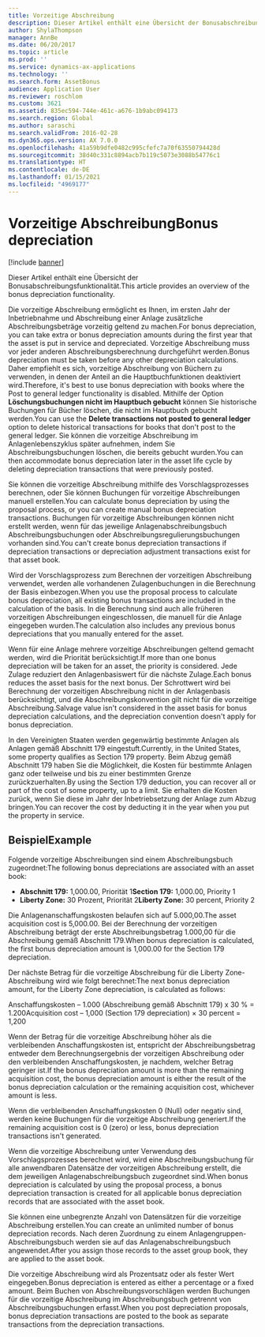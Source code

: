 ```yaml
---
title: Vorzeitige Abschreibung
description: Dieser Artikel enthält eine Übersicht der Bonusabschreibungsfunktionalität.
author: ShylaThompson
manager: AnnBe
ms.date: 06/20/2017
ms.topic: article
ms.prod: ''
ms.service: dynamics-ax-applications
ms.technology: ''
ms.search.form: AssetBonus
audience: Application User
ms.reviewer: roschlom
ms.custom: 3621
ms.assetid: 835ec594-744e-461c-a676-1b9abc094173
ms.search.region: Global
ms.author: saraschi
ms.search.validFrom: 2016-02-28
ms.dyn365.ops.version: AX 7.0.0
ms.openlocfilehash: 41a59b9dfe0482c995cfefc7a70f63550794428d
ms.sourcegitcommit: 38d40c331c8894acb7b119c5073e3088b54776c1
ms.translationtype: HT
ms.contentlocale: de-DE
ms.lasthandoff: 01/15/2021
ms.locfileid: "4969177"
---
```

# <a name="bonus-depreciation"></a><span data-ttu-id="fc65f-103">Vorzeitige Abschreibung</span><span class="sxs-lookup"><span data-stu-id="fc65f-103">Bonus depreciation</span></span>

[!include [banner](../includes/banner.md)]

<span data-ttu-id="fc65f-104">Dieser Artikel enthält eine Übersicht der Bonusabschreibungsfunktionalität.</span><span class="sxs-lookup"><span data-stu-id="fc65f-104">This article provides an overview of the bonus depreciation functionality.</span></span>

<span data-ttu-id="fc65f-105">Die vorzeitige Abschreibung ermöglicht es Ihnen, im ersten Jahr der Inbetriebnahme und Abschreibung einer Anlage zusätzliche Abschreibungsbeträge vorzeitig geltend zu machen.</span><span class="sxs-lookup"><span data-stu-id="fc65f-105">For bonus depreciation, you can take extra or bonus depreciation amounts during the first year that the asset is put in service and depreciated.</span></span> <span data-ttu-id="fc65f-106">Vorzeitige Abschreibung muss vor jeder anderen Abschreibungsberechnung durchgeführt werden.</span><span class="sxs-lookup"><span data-stu-id="fc65f-106">Bonus depreciation must be taken before any other depreciation calculations.</span></span> <span data-ttu-id="fc65f-107">Daher empfiehlt es sich, vorzeitige Abschreibung von Büchern zu verwenden, in denen der Anteil an die Hauptbuchfunktionen deaktiviert wird.</span><span class="sxs-lookup"><span data-stu-id="fc65f-107">Therefore, it's best to use bonus depreciation with books where the Post to general ledger functionality is disabled.</span></span> <span data-ttu-id="fc65f-108">Mithilfe der Option **Löschungsbuchungen nicht im Hauptbuch gebucht** können Sie historische Buchungen für Bücher löschen, die nicht im Hauptbuch gebucht werden.</span><span class="sxs-lookup"><span data-stu-id="fc65f-108">You can use the **Delete transactions not posted to general ledger** option to delete historical transactions for books that don't post to the general ledger.</span></span> <span data-ttu-id="fc65f-109">Sie können die vorzeitige Abschreibung im Anlagenlebenszyklus später aufnehmen, indem Sie Abschreibungsbuchungen löschen, die bereits gebucht wurden.</span><span class="sxs-lookup"><span data-stu-id="fc65f-109">You can then accommodate bonus depreciation later in the asset life cycle by deleting depreciation transactions that were previously posted.</span></span> 

<span data-ttu-id="fc65f-110">Sie können die vorzeitige Abschreibung mithilfe des Vorschlagsprozesses berechnen, oder Sie können Buchungen für vorzeitige Abschreibungen manuell erstellen.</span><span class="sxs-lookup"><span data-stu-id="fc65f-110">You can calculate bonus depreciation by using the proposal process, or you can create manual bonus depreciation transactions.</span></span> <span data-ttu-id="fc65f-111">Buchungen für vorzeitige Abschreibungen können nicht erstellt werden, wenn für das jeweilige Anlagenabschreibungsbuch Abschreibungsbuchungen oder Abschreibungsregulierungsbuchungen vorhanden sind.</span><span class="sxs-lookup"><span data-stu-id="fc65f-111">You can't create bonus depreciation transactions if depreciation transactions or depreciation adjustment transactions exist for that asset book.</span></span>

<span data-ttu-id="fc65f-112">Wird der Vorschlagsprozess zum Berechnen der vorzeitigen Abschreibung verwendet, werden alle vorhandenen Zulagenbuchungen in die Berechnung der Basis einbezogen.</span><span class="sxs-lookup"><span data-stu-id="fc65f-112">When you use the proposal process to calculate bonus depreciation, all existing bonus transactions are included in the calculation of the basis.</span></span> <span data-ttu-id="fc65f-113">In die Berechnung sind auch alle früheren vorzeitigen Abschreibungen eingeschlossen, die manuell für die Anlage eingegeben wurden.</span><span class="sxs-lookup"><span data-stu-id="fc65f-113">The calculation also includes any previous bonus depreciations that you manually entered for the asset.</span></span> 

<span data-ttu-id="fc65f-114">Wenn für eine Anlage mehrere vorzeitige Abschreibungen geltend gemacht werden, wird die Priorität berücksichtigt.</span><span class="sxs-lookup"><span data-stu-id="fc65f-114">If more than one bonus depreciation will be taken for an asset, the priority is considered.</span></span> <span data-ttu-id="fc65f-115">Jede Zulage reduziert den Anlagenbasiswert für die nächste Zulage.</span><span class="sxs-lookup"><span data-stu-id="fc65f-115">Each bonus reduces the asset basis for the next bonus.</span></span> <span data-ttu-id="fc65f-116">Der Schrottwert wird bei Berechnung der vorzeitigen Abschreibung nicht in der Anlagenbasis berücksichtigt, und die Abschreibungskonvention gilt nicht für die vorzeitige Abschreibung.</span><span class="sxs-lookup"><span data-stu-id="fc65f-116">Salvage value isn't considered in the asset basis for bonus depreciation calculations, and the depreciation convention doesn't apply for bonus depreciation.</span></span> 

<span data-ttu-id="fc65f-117">In den Vereinigten Staaten werden gegenwärtig bestimmte Anlagen als Anlagen gemäß Abschnitt 179 eingestuft.</span><span class="sxs-lookup"><span data-stu-id="fc65f-117">Currently, in the United States, some property qualifies as Section 179 property.</span></span> <span data-ttu-id="fc65f-118">Beim Abzug gemäß Abschnitt 179 haben Sie die Möglichkeit, die Kosten für bestimmte Anlagen ganz oder teilweise und bis zu einer bestimmten Grenze zurückzuerhalten.</span><span class="sxs-lookup"><span data-stu-id="fc65f-118">By using the Section 179 deduction, you can recover all or part of the cost of some property, up to a limit.</span></span> <span data-ttu-id="fc65f-119">Sie erhalten die Kosten zurück, wenn Sie diese im Jahr der Inbetriebsetzung der Anlage zum Abzug bringen.</span><span class="sxs-lookup"><span data-stu-id="fc65f-119">You can recover the cost by deducting it in the year when you put the property in service.</span></span>

## <a name="example"></a><span data-ttu-id="fc65f-120">Beispiel</span><span class="sxs-lookup"><span data-stu-id="fc65f-120">Example</span></span>
<span data-ttu-id="fc65f-121">Folgende vorzeitige Abschreibungen sind einem Abschreibungsbuch zugeordnet:</span><span class="sxs-lookup"><span data-stu-id="fc65f-121">The following bonus depreciations are associated with an asset book:</span></span>

-   <span data-ttu-id="fc65f-122">**Abschnitt 179:** 1,000.00, Priorität 1</span><span class="sxs-lookup"><span data-stu-id="fc65f-122">**Section 179:** 1,000.00, Priority 1</span></span>
-   <span data-ttu-id="fc65f-123">**Liberty Zone:** 30 Prozent, Priorität 2</span><span class="sxs-lookup"><span data-stu-id="fc65f-123">**Liberty Zone:** 30 percent, Priority 2</span></span>

<span data-ttu-id="fc65f-124">Die Anlagenanschaffungskosten belaufen sich auf 5.000,00.</span><span class="sxs-lookup"><span data-stu-id="fc65f-124">The asset acquisition cost is 5,000.00.</span></span> <span data-ttu-id="fc65f-125">Bei der Berechnung der vorzeitigen Abschreibung beträgt der erste Abschreibungsbetrag 1.000,00 für die Abschreibung gemäß Abschnitt 179.</span><span class="sxs-lookup"><span data-stu-id="fc65f-125">When bonus depreciation is calculated, the first bonus depreciation amount is 1,000.00 for the Section 179 depreciation.</span></span> 

<span data-ttu-id="fc65f-126">Der nächste Betrag für die vorzeitige Abschreibung für die Liberty Zone-Abschreibung wird wie folgt berechnet:</span><span class="sxs-lookup"><span data-stu-id="fc65f-126">The next bonus depreciation amount, for the Liberty Zone depreciation, is calculated as follows:</span></span> 

<span data-ttu-id="fc65f-127">Anschaffungskosten – 1.000 (Abschreibung gemäß Abschnitt 179) x 30 % = 1.200</span><span class="sxs-lookup"><span data-stu-id="fc65f-127">Acquisition cost – 1,000 (Section 179 depreciation) × 30 percent = 1,200</span></span> 

<span data-ttu-id="fc65f-128">Wenn der Betrag für die vorzeitige Abschreibung höher als die verbleibenden Anschaffungskosten ist, entspricht der Abschreibungsbetrag entweder dem Berechnungsergebnis der vorzeitigen Abschreibung oder den verbleibenden Anschaffungskosten, je nachdem, welcher Betrag geringer ist.</span><span class="sxs-lookup"><span data-stu-id="fc65f-128">If the bonus depreciation amount is more than the remaining acquisition cost, the bonus depreciation amount is either the result of the bonus depreciation calculation or the remaining acquisition cost, whichever amount is less.</span></span> 

<span data-ttu-id="fc65f-129">Wenn die verbleibenden Anschaffungskosten 0 (Null) oder negativ sind, werden keine Buchungen für die vorzeitige Abschreibung generiert.</span><span class="sxs-lookup"><span data-stu-id="fc65f-129">If the remaining acquisition cost is 0 (zero) or less, bonus depreciation transactions isn't generated.</span></span> 

<span data-ttu-id="fc65f-130">Wenn die vorzeitige Abschreibung unter Verwendung des Vorschlagsprozesses berechnet wird, wird eine Abschreibungsbuchung für alle anwendbaren Datensätze der vorzeitigen Abschreibung erstellt, die dem jeweiligen Anlagenabschreibungsbuch zugeordnet sind.</span><span class="sxs-lookup"><span data-stu-id="fc65f-130">When bonus depreciation is calculated by using the proposal process, a bonus depreciation transaction is created for all applicable bonus depreciation records that are associated with the asset book.</span></span> 

<span data-ttu-id="fc65f-131">Sie können eine unbegrenzte Anzahl von Datensätzen für die vorzeitige Abschreibung erstellen.</span><span class="sxs-lookup"><span data-stu-id="fc65f-131">You can create an unlimited number of bonus depreciation records.</span></span> <span data-ttu-id="fc65f-132">Nach deren Zuordnung zu einem Anlagengruppen-Abschreibungsbuch werden sie auf das Anlagenabschreibungsbuch angewendet.</span><span class="sxs-lookup"><span data-stu-id="fc65f-132">After you assign those records to the asset group book, they are applied to the asset book.</span></span> 

<span data-ttu-id="fc65f-133">Die vorzeitige Abschreibung wird als Prozentsatz oder als fester Wert eingegeben.</span><span class="sxs-lookup"><span data-stu-id="fc65f-133">Bonus depreciation is entered as either a percentage or a fixed amount.</span></span> <span data-ttu-id="fc65f-134">Beim Buchen von Abschreibungsvorschlägen werden Buchungen für die vorzeitige Abschreibung im Abschreibungsbuch getrennt von Abschreibungsbuchungen erfasst.</span><span class="sxs-lookup"><span data-stu-id="fc65f-134">When you post depreciation proposals, bonus depreciation transactions are posted to the book as separate transactions from the depreciation transactions.</span></span>



